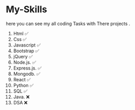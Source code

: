 # My-Skills
here you can see my all coding Tasks with There projects .


1. Html         ✅ 
2. Css          ✅ 
3. Javascript   ✅ 
4. Bootstrap    ✅
5. jQuery       ✅
6. Node.js.     ✅
7. Express.js.  ✅
8. Mongodb.     ✅ 
9. React        ✅
10. Python      ✅
11. SQL         ✅
12. Java.       ❌ 
13. DSA         ❌